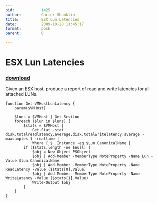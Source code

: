 ```yaml
---
pid:            1425
author:         Carter Shanklin
title:          ESX Lun Latencies
date:           2009-10-28 11:45:17
format:         posh
parent:         0

---
```


# ESX Lun Latencies

### [download](Scripts\1425.ps1)

Given an ESX host, produce a report of read and write latencies for all attached LUNs.

```posh
function Get-VMHostLunLatency {
	param($VMHost)

	$luns = $VMHost | Get-ScsiLun
	foreach ($lun in $luns) {
		$stats = $VMHost |
			Get-Stat -stat disk.totalreadlatency.average,disk.totalwritelatency.average -maxsamples 1 -realtime |
			Where { $_.Instance -eq $Lun.CanonicalName }
		if ($stats.length -ne $null) {
			$obj = New-Object PSObject
			$obj | Add-Member -MemberType NoteProperty -Name Lun -Value $lun.CanonicalName
			$obj | Add-Member -MemberType NoteProperty -Name ReadLatency -Value ($stats[0].Value)
			$obj | Add-Member -MemberType NoteProperty -Name WriteLatency -Value ($stats[1].Value)
			Write-Output $obj
		}
	}
}

```
